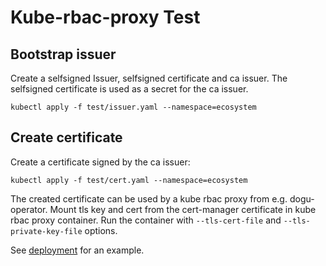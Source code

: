# Kube-rbac-proxy Test

## Bootstrap issuer

Create a selfsigned Issuer, selfsigned certificate and ca issuer.
The selfsigned certificate is used as a secret for the ca issuer.

`kubectl apply -f test/issuer.yaml --namespace=ecosystem`

## Create certificate

Create a certificate signed by the ca issuer:

`kubectl apply -f test/cert.yaml --namespace=ecosystem`

The created certificate can be used by a kube rbac proxy from e.g. dogu-operator.
Mount tls key and cert from the cert-manager certificate in kube rbac proxy container.
Run the container with `--tls-cert-file` and `--tls-private-key-file` options.


See [deployment](example_operator_deploy.yaml) for an example.
